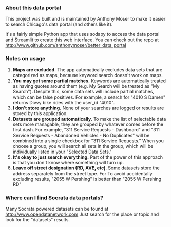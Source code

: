 ### About this data portal
This project was built and is maintained by Anthony Moser to make it easier to search Chicago's data portal (and others
like it). 

It's a fairly simple Python app that uses sodapy to access the data portal and Streamlit to create this web interface. You can check out the repo at <http://www.github.com/anthonymoser/better_data_portal>


### Notes on usage
1. **Maps are excluded.** The app automatically excludes data sets that are categorized as maps, because keyword search doesn't work on maps.
2. **You may get some partial matches.** Keywords are automatically treated as having quotes around them (e.g. My Search will be treated as "My Search").
Despite this, some data sets will include partial matches, which can be false positives. For example, a search
 for "4010 S Damen" returns Divvy bike rides with the user_id "4010".  
3. **I don't store anything.** None of your searches are logged or results are stored by this application.
4. **Datasets are grouped automatically.** To make the list of selectable data sets more managable, they are grouped by
whatever comes before the first dash. For example, "311 Service Requests - Dashboard" and "311 Service Requests - Abandoned Vehicles - No Duplicates"
will be combined into a single checkbox for "311 Service Requests." When you choose a group, you will search all sets
in the group, which will be individually listed in your "Selected Data Sets."
5. **It's okay to just search everything.** Part of the power of this approach is that you don't know where something
will turn up.
6. **Leave off street designation (RD, AVE, etc)**. Some datasets store the address separately from the street type. For
To avoid accidentally excluding results, "2055 W Pershing" is better than "2055 W Pershing RD"


### Where can I find Socrata data portals?
Many Socrata powered datasets can be found at <http://www.opendatanetwork.com> Just search for the place or topic and
look for the "datasets" results.

  